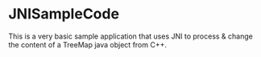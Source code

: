 # JNISampleCode
This is a very basic sample application that uses JNI to process &amp; change the content of a TreeMap java object from C++.

